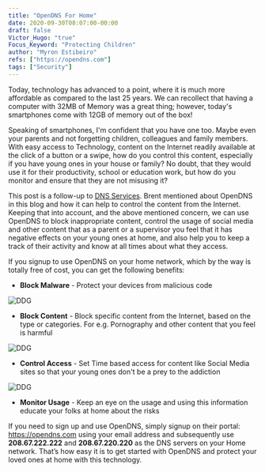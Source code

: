 ```yaml
---
title: "OpenDNS For Home"
date: 2020-09-30T08:07:00-00:00
draft: false
Victor_Hugo: "true"
Focus_Keyword: "Protecting Children"
author: "Myron Estibeiro"
refs: ["https://opendns.com"]
tags: ["Security"]
---
```


Today, technology has advanced to a point, where it is much more affordable as compared to the last 25 years. We can recollect that having a computer with 32MB of Memory was a great thing; however, today's smartphones come with 12GB of memory out of the box! 

Speaking of smartphones, I'm confident that you have one too. Maybe even your parents and not forgetting children, colleagues and family members. With easy access to Technology, content on the Internet readily available at the click of a button or a swipe, how do you control this content, especially if you have young ones in your house or family? No doubt, that they would use it for their productivity, school or education work, but how do you monitor and ensure that they are not misusing it?

This post is a follow-up to [DNS Services](https://www.nextpertise.net/dnsservices/). Brent mentioned about OpenDNS in this blog and how it can help to control the content from the Internet. Keeping that into account, and the above mentioned concern, we can use OpenDNS to block inappropriate content, control the usage of social media and other content that as a parent or a supervisor you feel that it has negative effects on your young ones at home, and also help you to keep a track of their activity and know at all times about what they access.

If you signup to use OpenDNS on your home network, which by the way is totally free of cost, you can get the following benefits:

* __Block Malware__ - Protect your devices from malicious code

![DDG](/OD-malware.JPG)
* __Block Content__ - Block specific content from the Internet, based on the type or categories. For e.g. Pornography and other content that you feel is harmful

![DDG](/OD-categories.JPG)
* __Control Access__ - Set Time based access for content like Social Media sites so that your young ones don't be a prey to the addiction

![DDG](/OD-requests.JPG)
* __Monitor Usage__ - Keep an eye on the usage and using this information educate your folks at home about the risks


If you need to sign up and use OpenDNS, simply signup on their portal: https://opendns.com using your email address and subsequently use __208.67.222.222__ and __208.67.220.220__ as the DNS servers on your Home network. That’s how easy it is to get started with OpenDNS and protect your loved ones at home with this technology.
